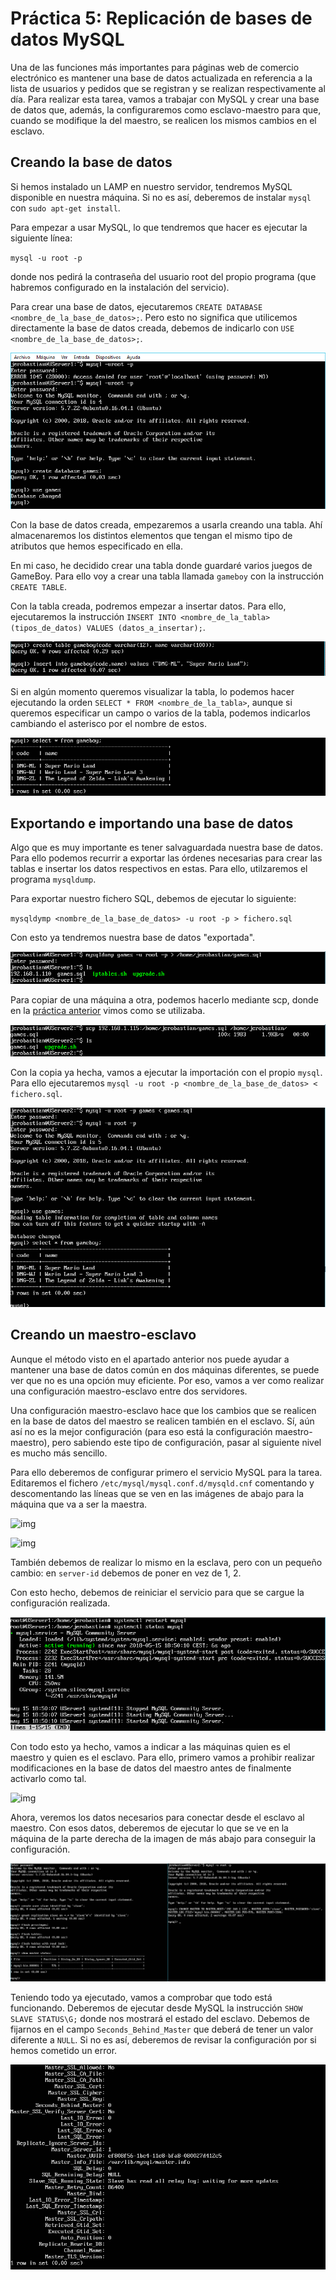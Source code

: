 # Práctica 5: Replicación de bases de datos MySQL
Una de las funciones más importantes para páginas web de comercio electrónico es mantener una base de datos actualizada en referencia a la lista de usuarios y pedidos que se registran y se realizan respectivamente al día. Para realizar esta tarea, vamos a trabajar con MySQL y crear una base de datos que, además, la configuraremos como esclavo-maestro para que, cuando se modifique la del maestro, se realicen los mismos cambios en el esclavo.

## Creando la base de datos
Si hemos instalado un LAMP en nuestro servidor, tendremos MySQL disponible en nuestra máquina. Si no es así, deberemos de instalar `mysql` con `sudo apt-get install`.

Para empezar a usar MySQL, lo que tendremos que hacer es ejecutar la siguiente línea:

`mysql -u root -p`

donde nos pedirá la contraseña del usuario root del propio programa (que habremos configurado en la instalación del servicio).

Para crear una base de datos, ejecutaremos `CREATE DATABASE <nombre_de_la_base_de_datos>;`. Pero esto no significa que utilicemos directamente la base de datos creada, debemos de indicarlo con `USE <nombre_de_la_base_de_datos>;`.

![img](https://raw.githubusercontent.com/Jerobastian/SWAP_Practicas/master/P5/Imagenes/Usando%20MySQL.PNG)

Con la base de datos creada, empezaremos a usarla creando una tabla. Ahí almacenaremos los distintos elementos que tengan el mismo tipo de atributos que hemos especificado en ella.

En mi caso, he decidido crear una tabla donde guardaré varios juegos de GameBoy. Para ello voy a crear una tabla llamada `gameboy` con la instrucción `CREATE TABLE`.

Con la tabla creada, podremos empezar a insertar datos. Para ello, ejecutaremos la instrucción `INSERT INTO <nombre_de_la_tabla>(tipos_de_datos) VALUES (datos_a_insertar);`.

![img](https://raw.githubusercontent.com/Jerobastian/SWAP_Practicas/master/P5/Imagenes/Insertando%20datos%20en%20una%20tabla.PNG)

Si en algún momento queremos visualizar la tabla, lo podemos hacer ejecutando la orden `SELECT * FROM <nombre_de_la_tabla>`, aunque si queremos especificar un campo o varios de la tabla, podemos indicarlos cambiando el asterisco por el nombre de estos.

![img](https://raw.githubusercontent.com/Jerobastian/SWAP_Practicas/master/P5/Imagenes/Mostrando%20datos%20de%20una%20tabla.PNG)

## Exportando e importando una base de datos
Algo que es muy importante es tener salvaguardada nuestra base de datos. Para ello podemos recurrir a exportar las órdenes necesarias para crear las tablas e insertar los datos respectivos en estas. Para ello, utilzaremos el programa `mysqldump`.

Para exportar nuestro fichero SQL, debemos de ejecutar lo siguiente:

`mysqldymp <nombre_de_la_base_de_datos> -u root -p > fichero.sql`

Con esto ya tendremos nuestra base de datos "exportada".

![img](https://raw.githubusercontent.com/Jerobastian/SWAP_Practicas/master/P5/Imagenes/Creando%20el%20fichero%20SQL.PNG)

Para copiar de una máquina a otra, podemos hacerlo mediante scp, donde en la [práctica anterior](https://github.com/Jerobastian/SWAP_Practicas/tree/master/P4) vimos como se utilizaba.

![img](https://raw.githubusercontent.com/Jerobastian/SWAP_Practicas/master/P5/Imagenes/Copiando%20el%20fichero%20SQL.PNG)

Con la copia ya hecha, vamos a ejecutar la importación con el propio `mysql`. Para ello ejecutaremos `mysql -u root -p <nombre_de_la_base_de_datos> < fichero.sql`.

![img](https://raw.githubusercontent.com/Jerobastian/SWAP_Practicas/master/P5/Imagenes/Importaci%C3%B3n%20realizada%20con%20%C3%A9xito.PNG)

## Creando un maestro-esclavo
Aunque el método visto en el apartado anterior nos puede ayudar a mantener una base de datos común en dos máquinas diferentes, se puede ver que no es una opción muy eficiente. Por eso, vamos a ver como realizar una configuración maestro-esclavo entre dos servidores.

Una configuración maestro-esclavo hace que los cambios que se realicen en la base de datos del maestro se realicen también en el esclavo. Sí, aún así no es la mejor configuración (para eso está la configuración maestro-maestro), pero sabiendo este tipo de configuración, pasar al siguiente nivel es mucho más sencillo.

Para ello deberemos de configurar primero el servicio MySQL para la tarea. Editaremos el fichero `/etc/mysql/mysql.conf.d/mysqld.cnf` comentando y descomentando las líneas que se ven en las imágenes de abajo para la máquina que va a ser la maestra.

![img](https://raw.githubusercontent.com/Jerobastian/SWAP_Practicas/master/P5/Imagenes/Editando%20el%20fichero%20de%20configuraci%C3%B3n%20de%20MySQL.PNG)

![img](https://raw.githubusercontent.com/Jerobastian/SWAP_Practicas/master/P5/Imagenes/Descomentando%20l%C3%ADneas.PNG)

También debemos de realizar lo mismo en la esclava, pero con un pequeño cambio: en `server-id` debemos de poner en vez de 1, 2.

Con esto hecho, debemos de reiniciar el servicio para que se cargue la configuración realizada.

![img](https://raw.githubusercontent.com/Jerobastian/SWAP_Practicas/master/P5/Imagenes/Reiniciando%20el%20servicio.PNG)

Con todo esto ya hecho, vamos a indicar a las máquinas quien es el maestro y quien es el esclavo. Para ello, primero vamos a prohibir realizar modificaciones en la base de datos del maestro antes de finalmente activarlo como tal.

![img](https://raw.githubusercontent.com/Jerobastian/SWAP_Practicas/master/P5/Imagenes/Configuraci%C3%B3n%20en%20el%20maestro.PNG)

Ahora, veremos los datos necesarios para conectar desde el esclavo al maestro. Con esos datos, deberemos de ejecutar lo que se ve en la máquina de la parte derecha de la imagen de más abajo para conseguir la configuración.

![img](https://raw.githubusercontent.com/Jerobastian/SWAP_Practicas/master/P5/Imagenes/Creando%20el%20esclavo.PNG)

Teniendo todo ya ejecutado, vamos a comprobar que todo está funcionando. Deberemos de ejecutar desde MySQL la instrucción `SHOW SLAVE STATUS\G;` donde nos mostrará el estado del esclavo. Debemos de fijarnos en el campo `Seconds_Behind_Master` que deberá de tener un valor diferente a `NULL`. Si no es así, deberemos de revisar la configuración por si hemos cometido un error.

![img](https://raw.githubusercontent.com/Jerobastian/SWAP_Practicas/master/P5/Imagenes/Esclavo%20ya%20activo.PNG)